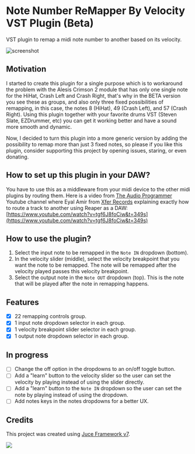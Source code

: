 # Note Number ReMapper By Velocity VST Plugin (Beta)

VST plugin to remap a midi note number to another based on its velocity.

![screenshot](https://user-images.githubusercontent.com/5066378/226111440-5d9adbca-3bfd-4aa1-964a-64a4499571d7.png)

## Motivation

I started to create this plugin for a single purpose which is to workaround the problem with the Alesis Crimson 2 module that has only one single note for the HiHat, Crash Left and Crash Right, that's why in the BETA version you see these as groups, and also only three fixed possibilities of remapping, in this case, the notes 8 (HiHat), 49 (Crash Left), and 57 (Crash Right). Using this plugin together with your favorite drums VST (Steven Slate, EZDrummer, etc) you can get it working better and have a sound more smooth and dynamic.

Now, I decided to turn this plugin into a more generic version by adding the possibility to remap more than just 3 fixed notes, so please if you like this plugin, consider supporting this project by opening issues, staring, or even donating.

## How to set up this plugin in your DAW?
You have to use this as a middleware from your midi device to the other midi plugins by routing them. Here is a video from [The Audio Programmer](https://www.youtube.com/@TheAudioProgrammer) Youtube channel where Eyal Amir from [Xfer Records](https://xferrecords.com/) explaining exactly how to route a track to another using Reaper as a DAW: [https://www.youtube.com/watch?v=tgf6J8foCiw&t=349s](https://www.youtube.com/watch?v=tgf6J8foCiw&t=349s)

## How to use the plugin?

1. Select the input note to be remapped in the `Note IN` dropdown (bottom).
2. In the velocity slider (middle), select the velocity breakpoint that you want the note to be remapped. The note will be remapped after the velocity played passes this velocity breakpoint.
3. Select the output note in the `Note OUT` dropdown (top). This is the note that will be played after the note in remapping happens.

## Features

- [x] 22 remapping controls group.
- [x] 1 input note dropdown selector in each group.
- [x] 1 velocity breakpoint slider selector in each group.
- [x] 1 output note dropdown selector in each group.

## In progress

- [ ] Change the off option in the dropdowns to an on/off toggle button.
- [ ] Add a "learn" button to the velocity slider so the user can set the velocity by playing instead of using the slider directly.
- [ ] Add a "learn" button to the `Note IN` dropdown so the user can set the note by playing instead of using the dropdown.
- [ ] Add notes keys in the notes dropdowns for a better UX.

## Credits

This project was created using [Juce Framework v7](https://juce.com/).

<img src="https://juce.com/wp-content/uploads/2022/07/JUCE-logo-horiz-ondark.png">
